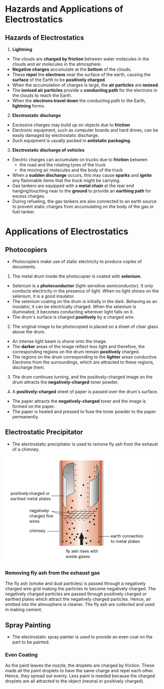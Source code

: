 # Hazards and Applications of Electrostatics

## Hazards of Electrostatics

1. __Lightning__
- The clouds are __charged by friction__ between water molecules in the clouds and air molecules in the atmosphere.
- __Negative charges__ accumulate at the __bottom__ of the clouds.
- These __repel__ the __electrons__ near the surface of the earth, causing the __surface__ of the Earth to be __positively charged__.
- When the accumulation of charges is large, the __air particles__ are __ionised__.
- The __ionised air particles__ provide a __conducting path__ for the electrons in the clouds to reach the Earth.
- When the __electrons travel down__ the conducting path to the Earth, __lightning__ forms.

2. __Electrostatic discharge__
- Excessive charges may build up on objects due to __friction__
- Electronic equipment, such as computer boards and hard drives, can be easily damaged by electrostatic discharge.
- Such equipment is usually packed in __antistatic packaging__.

3. __Electrostatic discharge of vehicles__
- Electric charges can accumulate on trucks due to __friction__ between
    - the road and the rotating tyres of the truck
    - the moving air molecules and the body of the truck
- When a __sudden discharge__ occurs, this may cause __sparks__ and __ignite__ any flammable items that the truck might be carrying.
- Gas tankers are equipped with a __metal chain__ at the rear end hanging/touching near to the __ground__ to provide an __earthing path__ for excess charges.
- During refueling, the gas tankers are also connected to an earth source to prevent static charges from accumulating on the body of the gas or fuel tanker.

# Applications of Electrostatics

## Photocopiers

- Photocopiers make use of static electricity to produce copies of documents.

1. The metal drum inside the photocopier is coated with __selenium__.
- Selenium is a __photoconductor__ (light-sensitive semiconductor). It only conducts electricity in the presence of light. When no light shines on the selenium, it is a good insulator.
- The selenium coating on the drum is initially in the dark. Behaving as an insulator, it can be electrically charged. When the selenium is illuminated, it becomes conducting wherever light falls on it.
- The drum's surface is charged __positively__ by a charged wire.

2. The original image to be photocopied is placed on a sheet of clear glass above the drum.
- An intense light beam is shone onto the image.
- The __darker__ areas of the image reflect less light and therefore, the corresponding regions on the drum remain __positively__ charged.
- The regions on the drum corresponding to the __lighter__ areas conductive. Electrons from the surroundings, which are attracted to these regions, discharge them.

3. The drum continues turning, and the positively-charged image on the drum attracts the __negatively-charged__ toner powder.

4. A __positively-charged__ sheet of paper is passed over the drum's surface.
- The paper attracts the __negatively-charged__ toner and the image is formed on the paper.
- The paper is heated and pressed to fuse the toner powder to the paper permanently.

## Electrostatic Precipitator

- The electrostatic precipitator is used to remove fly ash from the exhaust of a chimney.

![electrostatic precipitator](./figure1.png)

### Removing fly ash from the exhaust gas

The fly ash (smoke and dust particles) is passed through a negatively charged wire grid making the particles to become negatively charged. The negatively charged particles are passed through positively charged or earthed plates which attract the negatively charged particles. Hence, air emitted into the atmosphere is cleaner. The fly ash are collected and used in making cement.

## Spray Painting

- The electrostatic spray painter is used to provide an even coat on the part to be painted.

### Even Coating

As the paint leaves the nozzle, the droplets are charged by friction. These made all the paint droplets to have the same charge and repel each other. Hence, they spread out evenly. Less paint is needed because the charged droplets are all attracted to the object (neutral or positively charged).












